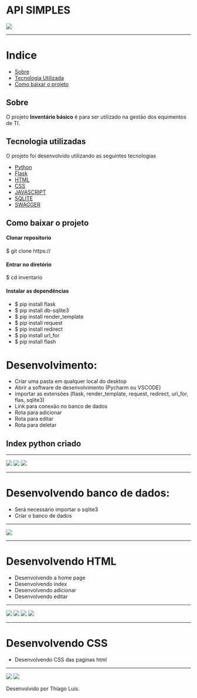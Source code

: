 <h1>API SIMPLES </h1>
<img src="api.png">
<hr/>

# Indice

- [Sobre](#-sobre)
- [Tecnologia Utilizada](#-tecnologia-utilizada)
- [Como baixar o projeto](#-como-baixar-o-projeto)


## Sobre

O projeto **Inventário básico** é para ser utilizado na gestão 
dos equimentos de TI.

## Tecnologia utilizadas

O projeto foi desenvolvido utilizando as seguintes tecnologias

- [Python](https://www.python.org/)
- [Flask](https://flask.palletsprojects.com/en/2.3.x/)
- [HTML](https://www.w3schools.com/html/default.asp)
- [CSS](https://www.w3schools.com/css/default.asp)
- [JAVASCRIPT](https://www.w3schools.com/js/)
- [SQLITE](https://www.sqlite.org/index.html)
- [SWAGGER](https://swagger.io/)

## Como baixar o projeto

#### Clonar repositorio

$ git clone https://

#### Entrar no diretório

$ cd inventario

#### Instalar as dependências

- $ pip install flask
- $ pip install db-sqlite3
- $ pip install render_template
- $ pip install request
- $ pip install redirect
- $ pip install url_for
- $ pip install  flash

# Desenvolvimento:

- Criar uma pasta em qualquer local do desktop
- Abrir a software de desenvolvimento (Pycharm ou VSCODE)
- importar as extensões (flask, render_template, request, redirect, url_for, flas, sqlite3)
- Link para conexão no banco de dados
- Rota para adicionar
- Rota para editar
- Rota para deletar
## Index python criado
<hr/>
<img src="read1.png">
<img src="read2.png">
<img src="read3.png">
<hr/>

# Desenvolvendo banco de dados:

- Será necessário importar o sqlite3
- Criar o banco de dados
<hr/>
<img src="bd.png">
<hr/>

# Desenvolvendo HTML

- Desenvolvendo a home page
- Desenvolvendo index
- Desenvolvendo adicionar
- Desenvolvendo editar 
<hr/>
<img src="html.png">
<img src="html2.png">
<img src="html3.png">
<img src="html5.png">
<hr/>

# Desenvolvendo CSS

- Desenvolvendo CSS das paginas html

<hr/>
<img src="css.png">
<img src="css2.png">


Desenvolvido por Thiago Luís.



[def]: ead1.pn